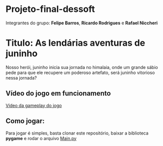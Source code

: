 # Projeto-final-dessoft
Integrantes do grupo: __Felipe Barros__, __Ricardo Rodrigues__ e __Rafael Niccheri__ 
# Titulo: As lendárias aventuras de juninho
Nosso herói, juninho inicia sua jornada no himalaia,
onde um grande sábio pede para que ele recupere um poderoso artefato, será juninho vitorioso nessa jornada?
## Vídeo do jogo em funcionamento
[Vídeo da gameplay do jogo](https://youtu.be/9EClPetsbdQ "Vídeo do jogo no youtube")
## Como jogar:
Para jogar é simples, basta clonar este repositório, baixar a biblioteca __pygame__ e rodar o arquivo [Main.py](https://github.com/RicardoRibeiroRodrigues/Projeto-final-dessoft/blob/main/main.py "Arquivo principal")
